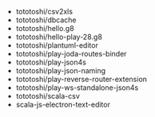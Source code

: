 - tototoshi/csv2xls
- tototoshi/dbcache
- tototoshi/hello.g8
- tototoshi/hello-play-28.g8
- tototoshi/plantuml-editor
- tototoshi/play-joda-routes-binder
- tototoshi/play-json4s
- tototoshi/play-json-naming
- tototoshi/play-reverse-router-extension
- tototoshi/play-ws-standalone-json4s
- tototoshi/scala-csv
- scala-js-electron-text-editor
